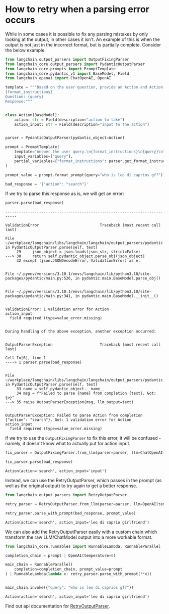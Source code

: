 # How to retry when a parsing error occurs

While in some cases it is possible to fix any parsing mistakes by only looking at the output, in other cases it isn't. An example of this is when the output is not just in the incorrect format, but is partially complete. Consider the below example.


```python
from langchain.output_parsers import OutputFixingParser
from langchain_core.output_parsers import PydanticOutputParser
from langchain_core.prompts import PromptTemplate
from langchain_core.pydantic_v1 import BaseModel, Field
from langchain_openai import ChatOpenAI, OpenAI
```


```python
template = """Based on the user question, provide an Action and Action Input for what step should be taken.
{format_instructions}
Question: {query}
Response:"""


class Action(BaseModel):
    action: str = Field(description="action to take")
    action_input: str = Field(description="input to the action")


parser = PydanticOutputParser(pydantic_object=Action)
```


```python
prompt = PromptTemplate(
    template="Answer the user query.\n{format_instructions}\n{query}\n",
    input_variables=["query"],
    partial_variables={"format_instructions": parser.get_format_instructions()},
)
```


```python
prompt_value = prompt.format_prompt(query="who is leo di caprios gf?")
```


```python
bad_response = '{"action": "search"}'
```

If we try to parse this response as is, we will get an error:


```python
parser.parse(bad_response)
```


    ---------------------------------------------------------------------------

    ValidationError                           Traceback (most recent call last)

    File ~/workplace/langchain/libs/langchain/langchain/output_parsers/pydantic.py:30, in PydanticOutputParser.parse(self, text)
         29     json_object = json.loads(json_str, strict=False)
    ---> 30     return self.pydantic_object.parse_obj(json_object)
         32 except (json.JSONDecodeError, ValidationError) as e:


    File ~/.pyenv/versions/3.10.1/envs/langchain/lib/python3.10/site-packages/pydantic/main.py:526, in pydantic.main.BaseModel.parse_obj()


    File ~/.pyenv/versions/3.10.1/envs/langchain/lib/python3.10/site-packages/pydantic/main.py:341, in pydantic.main.BaseModel.__init__()


    ValidationError: 1 validation error for Action
    action_input
      field required (type=value_error.missing)

    
    During handling of the above exception, another exception occurred:


    OutputParserException                     Traceback (most recent call last)

    Cell In[6], line 1
    ----> 1 parser.parse(bad_response)


    File ~/workplace/langchain/libs/langchain/langchain/output_parsers/pydantic.py:35, in PydanticOutputParser.parse(self, text)
         33 name = self.pydantic_object.__name__
         34 msg = f"Failed to parse {name} from completion {text}. Got: {e}"
    ---> 35 raise OutputParserException(msg, llm_output=text)


    OutputParserException: Failed to parse Action from completion {"action": "search"}. Got: 1 validation error for Action
    action_input
      field required (type=value_error.missing)


If we try to use the `OutputFixingParser` to fix this error, it will be confused - namely, it doesn't know what to actually put for action input.


```python
fix_parser = OutputFixingParser.from_llm(parser=parser, llm=ChatOpenAI())
```


```python
fix_parser.parse(bad_response)
```




    Action(action='search', action_input='input')



Instead, we can use the RetryOutputParser, which passes in the prompt (as well as the original output) to try again to get a better response.


```python
from langchain.output_parsers import RetryOutputParser
```


```python
retry_parser = RetryOutputParser.from_llm(parser=parser, llm=OpenAI(temperature=0))
```


```python
retry_parser.parse_with_prompt(bad_response, prompt_value)
```




    Action(action='search', action_input='leo di caprio girlfriend')



We can also add the RetryOutputParser easily with a custom chain which transform the raw LLM/ChatModel output into a more workable format.


```python
from langchain_core.runnables import RunnableLambda, RunnableParallel

completion_chain = prompt | OpenAI(temperature=0)

main_chain = RunnableParallel(
    completion=completion_chain, prompt_value=prompt
) | RunnableLambda(lambda x: retry_parser.parse_with_prompt(**x))


main_chain.invoke({"query": "who is leo di caprios gf?"})
```

    Action(action='search', action_input='leo di caprio girlfriend')


Find out api documentation for [RetryOutputParser](https://api.python.langchain.com/en/latest/output_parsers/langchain.output_parsers.retry.RetryOutputParser.html#langchain.output_parsers.retry.RetryOutputParser).


```python

```
